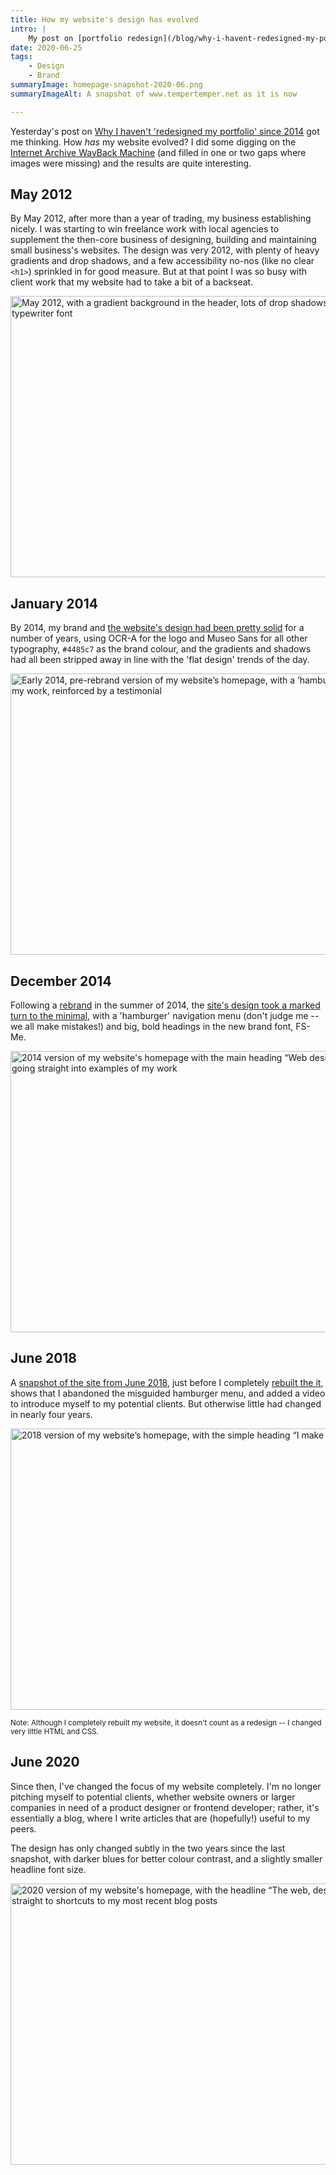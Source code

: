 ```yaml
---
title: How my website's design has evolved
intro: |
    My post on [portfolio redesign](/blog/why-i-havent-redesigned-my-portfolio-since-2014) got me wondering how my website has evolved. I had an enjoyable look on the WayBack Machine and took some snapshots.
date: 2020-06-25
tags:
    - Design
    - Brand
summaryImage: homepage-snapshot-2020-06.png
summaryImageAlt: A snapshot of www.tempertemper.net as it is now

---
```


Yesterday's post on [Why I haven't 'redesigned my portfolio' since 2014](/blog/why-i-havent-redesigned-my-portfolio-since-2014) got me thinking. How *has* my website evolved? I did some digging on the [Internet Archive WayBack Machine](https://web.archive.org/) (and filled in one or two gaps where images were missing) and the results are quite interesting.


## May 2012

By May 2012, after more than a year of trading, my business establishing nicely. I was starting to win freelance work with local agencies to supplement the then-core business of designing, building and maintaining small business's websites. The design was very 2012, with plenty of heavy gradients and drop shadows, and a few accessibility no-nos (like no clear `<h1>`) sprinkled in for good measure. But at that point I was so busy with client work that my website had to take a bit of a backseat.

<picture>
    <source srcset="/assets/img/blog/homepage-snapshot-2012-05.avif" type="image/avif" />
    <source srcset="/assets/img/blog/homepage-snapshot-2012-05.webp" type="image/webp" />
    <img src="/assets/img/blog/homepage-snapshot-2012-05.jpg" alt="May 2012, with a gradient background in the header, lots of drop shadows and heavy use of the Courier New typewriter font" width="800" height="450" decoding="async" />
</picture>


## January 2014

By 2014, my brand and [the website's design had been pretty solid](https://web.archive.org/web/20140105074953/http://tempertemper.net/) for a number of years, using OCR-A for the logo and Museo Sans for all other typography, `#4485c7` as the brand colour, and the gradients and shadows had all been stripped away in line with the 'flat design' trends of the day.

<picture>
    <source srcset="/assets/img/blog/homepage-snapshot-2014-01.avif" type="image/avif" />
    <source srcset="/assets/img/blog/homepage-snapshot-2014-01.webp" type="image/webp" />
    <img src="/assets/img/blog/homepage-snapshot-2014-01.png" alt="Early 2014, pre-rebrand version of my website’s homepage, with a ‘hamburger’ navigation menu, with an emphasis on my work, reinforced by a testimonial" width="800" height="450" loading="lazy" decoding="async" />
</picture>


## December 2014

Following a [rebrand](/blog/the-simplest-solutions-are-usually-the-best#bringing-in-the-big-guns) in the summer of 2014, the [site's design took a marked turn to the minimal](https://web.archive.org/web/20141222071353/https://tempertemper.net/), with a 'hamburger' navigation menu (don't judge me -- we all make mistakes!) and big, bold headings in the new brand font, FS-Me.

<picture>
    <source srcset="/assets/img/blog/homepage-snapshot-2014-12.avif" type="image/avif" />
    <source srcset="/assets/img/blog/homepage-snapshot-2014-12.webp" type="image/webp" />
    <img src="/assets/img/blog/homepage-snapshot-2014-12.png" alt="2014 version of my website's homepage with the main heading “Web design in a language you can understand”, going straight into examples of my work" width="800" height="450" loading="lazy" decoding="async" />
</picture>


## June 2018

A [snapshot of the site from June 2018](https://web.archive.org/web/20160207074445/https://tempertemper.net/), just before I completely [rebuilt the it](/blog/website-version-5), shows that I abandoned the misguided hamburger menu, and added a video to introduce myself to my potential clients. But otherwise little had changed in nearly four years.

<picture>
    <source srcset="/assets/img/blog/homepage-snapshot-2018-06.avif" type="image/avif" />
    <source srcset="/assets/img/blog/homepage-snapshot-2018-06.webp" type="image/webp" />
    <img src="/assets/img/blog/homepage-snapshot-2018-06.png" alt="2018 version of my website’s homepage, with the simple heading “I make websites”, followed by a video introduction" width="800" height="450" loading="lazy" decoding="async" />
</picture>

<small>Note: Although I completely rebuilt my website, it doesn't count as a redesign -- I changed very little HTML and CSS.</small>


## June 2020

Since then, I've changed the focus of my website completely. I'm no longer pitching myself to potential clients, whether website owners or larger companies in need of a product designer or frontend developer; rather, it's essentially a blog, where I write articles that are (hopefully!) useful to my peers.

The design has only changed subtly in the two years since the last snapshot, with darker blues for better colour contrast, and a slightly smaller headline font size.

<picture>
    <source srcset="/assets/img/blog/homepage-snapshot-2020-06.avif" type="image/avif" />
    <source srcset="/assets/img/blog/homepage-snapshot-2020-06.webp" type="image/webp" />
    <img src="/assets/img/blog/homepage-snapshot-2020-06.png" alt="2020 version of my website's homepage, with the headline “The web, design and frontend development”, going straight to shortcuts to my most recent blog posts" width="800" height="450" loading="lazy" decoding="async" />
</picture>
